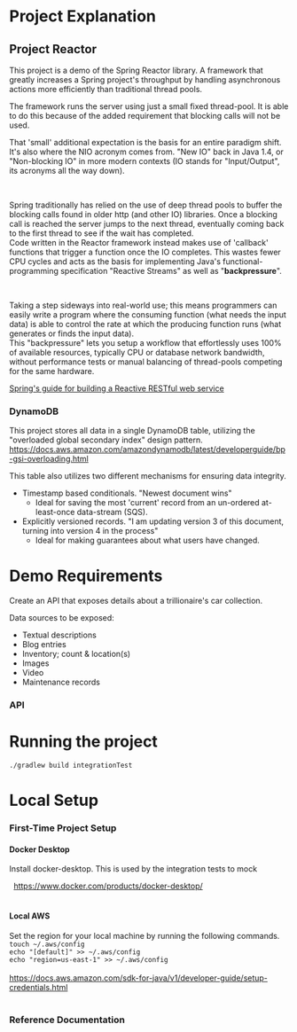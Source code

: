 # Project Explanation
## Project Reactor
This project is a demo of the Spring Reactor library. A framework that greatly 
increases a Spring project's throughput by handling asynchronous actions more 
efficiently than traditional thread pools. 

The framework runs the server using just a small fixed thread-pool. It is 
able to do this because of the added requirement that blocking calls will not
be used.  

That 'small' additional expectation is the basis for an entire paradigm shift. It's also 
where the NIO acronym comes from. "New IO" back in Java 1.4, or "Non-blocking IO"
in more modern contexts (IO stands for "Input/Output", its acronyms all the way down).  

  &nbsp;

Spring traditionally has relied on the use of deep thread pools to buffer the blocking calls
found in older http (and other IO) libraries. Once a blocking call is reached the server 
jumps to the next thread, eventually coming back to the first thread to see if the wait has
completed.  
Code written in the Reactor framework instead makes use of 'callback' functions that trigger a 
function once the IO completes. This wastes fewer CPU cycles and acts as the basis for implementing
Java's functional-programming specification "Reactive Streams" as well as "**backpressure**".

  &nbsp;

Taking a step sideways into real-world use; this means programmers can easily write a program where the
consuming function (what needs the input data) is able to control the rate at
which the producing function runs (what generates or finds the input data).  
This "backpressure" lets you setup a workflow that effortlessly uses 100% of available resources, typically
CPU or database network bandwidth, without performance tests or manual balancing of
thread-pools competing for the same hardware.  

[Spring's guide for building a Reactive RESTful web service](https://spring.io/guides/gs/reactive-rest-service/)

### DynamoDB
This project stores all data in a single DynamoDB table, utilizing the "overloaded global secondary index" design pattern.  
https://docs.aws.amazon.com/amazondynamodb/latest/developerguide/bp-gsi-overloading.html

This table also utilizes two different mechanisms for ensuring data integrity.
- Timestamp based conditionals. "Newest document wins" 
  - Ideal for saving the most 'current' record from an un-ordered at-least-once data-stream (SQS).
- Explicitly versioned records. "I am updating version 3 of this document, turning into version 4 in the process" 
  - Ideal for making guarantees about what users have changed. 

# Demo Requirements
Create an API that exposes details about a trillionaire's car collection.

Data sources to be exposed:
- Textual descriptions
- Blog entries
- Inventory; count & location(s)
- Images
- Video
- Maintenance records

### API


# Running the project
`./gradlew build integrationTest`  

# Local Setup
### First-Time Project Setup
#### Docker Desktop
Install docker-desktop. This is used by the integration tests to mock

&nbsp;
https://www.docker.com/products/docker-desktop/
&nbsp;  
&nbsp;

#### Local AWS
Set the region for your local machine by running the following commands.   
`touch ~/.aws/config`  
`echo "[default]" >> ~/.aws/config`  
`echo "region=us-east-1" >> ~/.aws/config`  
&nbsp;  
https://docs.aws.amazon.com/sdk-for-java/v1/developer-guide/setup-credentials.html  
&nbsp;  

### Reference Documentation

